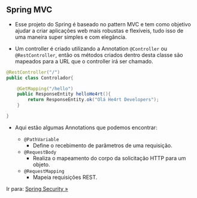 ## Spring MVC

- Esse projeto do Spring é baseado no pattern MVC e tem como objetivo ajudar a criar aplicações web mais robustas e flexíveis, tudo isso de uma maneira super simples e com elegância.

- Um controller é criado utilizando a Annotation ``@Controller`` ou ``@RestController``, então os métodos criados dentro desta classe são mapeados para a URL que o controller irá ser chamado.

```java
@RestController("/")
public class Controlador{

    @GetMapping("/hello")
    public ResponseEntity helloHe4rt(){
        return ResponseEntity.ok("Olá He4rt Developers");
    }

}
```

- Aqui estão algumas Annotations que podemos encontrar:

    - ``@PathVariable``
        - Define o recebimento de parâmetros de uma requisição.
    - ``@RequestBody``
        - Realiza o mapeamento do corpo da solicitação HTTP para um objeto.
    - ``@RequestMapping``
        - Mapeia requisições REST.

Ir para: [Spring Security »](/content/EcossistemaSpring/5-SpringSecurity/SpringSecurity.md)
